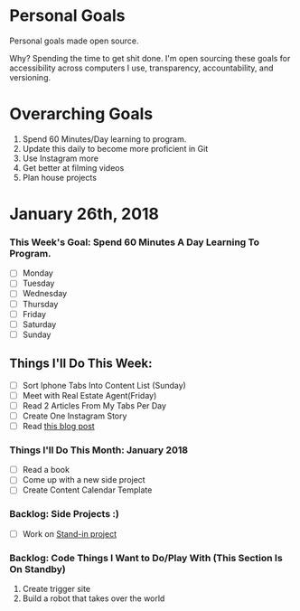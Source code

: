 Personal Goals
==============

Personal goals made open source.

Why? Spending the time to get shit done. I'm open sourcing these goals for accessibility across computers I use, transparency, accountability, and versioning.

# Overarching Goals
1. Spend 60 Minutes/Day learning to program.
2. Update this daily to become more proficient in Git
3. Use Instagram more
4. Get better at filming videos
5. Plan house projects 


# January 26th, 2018

### This Week's Goal: Spend 60 Minutes A Day Learning To Program.
- [ ] Monday
- [ ] Tuesday
- [ ] Wednesday
- [ ] Thursday
- [ ] Friday
- [ ] Saturday
- [ ] Sunday

## Things I'll Do This Week:
- [ ] Sort Iphone Tabs Into Content List (Sunday)
- [ ] Meet with Real Estate Agent(Friday)
- [ ] Read 2 Articles From My Tabs Per Day
- [ ] Create One Instagram Story
- [ ] Read [this blog post](http://una.github.io/personal-goals-guide)

### Things I'll Do This Month: January 2018
- [ ] Read a book
- [ ] Come up with a new side project
- [ ] Create Content Calendar Template

### Backlog: Side Projects :)
- [ ] Work on [Stand-in project](http://google.com)

### Backlog: Code Things I Want to Do/Play With (This Section Is On Standby)
1. Create trigger site
2. Build a robot that takes over the world
